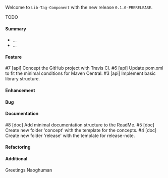 Welcome to `Lib-Tag-Component` with the new release `0.1.0-PRERELEASE`.

TODO



#### Summary
* ...
* ...



#### Feature
#7 [api] Concept the GitHub project with Travis CI.
#6 [api] Update pom.xml to fit the minimal conditions for Maven Central.
#3 [api] Implement basic library structure.



#### Enhancement



#### Bug



#### Documentation
#8 [doc] Add minimal documentation structure to the ReadMe.
#5 [doc] Create new folder 'concept' with the template for the concepts.
#4 [doc] Create new folder 'release' with the template for release-note.



#### Refactoring



#### Additional



Greetings
Naoghuman



[//]: # (Issues which will be integrated in this release)



[//]: # (Links)
